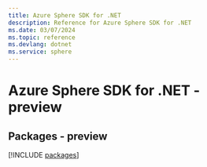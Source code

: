 ```yaml
---
title: Azure Sphere SDK for .NET
description: Reference for Azure Sphere SDK for .NET
ms.date: 03/07/2024
ms.topic: reference
ms.devlang: dotnet
ms.service: sphere
---
```

# Azure Sphere SDK for .NET - preview
## Packages - preview
[!INCLUDE [packages](sphere-index.md)]